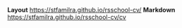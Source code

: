 **Layout** https://stfamilra.github.io/rsschool-cv/ 
**Markdown** https://stfamilra.github.io/rsschool-cv/cv
